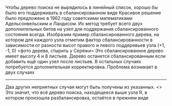 Чтобы дерево поиска не вырядилось в линейный список, хорошо бы было его поддерживать в сбалансированном виде
Красивое решение было предложено в 1962 году советскими математиками Адельсонвельским и Ландисом. Их метод требует всего двух дополнительных битов на узел для поддержания сбалансированного состояния всегда.
Изобразим пример сбалансированного дерева, на котором для каждого узла отметим фактор сбалансированности в зависимости от разности высот правого и левого поддеревьев узла (+1, -1, 0)
<фото дерева, стырить у Серёжи>
Это сбалансированное дерево имеет высоту 4 и 8 листьев. Дерево останется сбалансированным если добавить ещё один узел после листьев. В остальных случаях потребуется дополнительная корректировка. Проблема возникает в двух случаях 

---
Два других неприятных случая могут быть получены из указанных.
<>
Это значит, что всё дерево поиска, находящееся выше узла R, в котором произошла разбалансировка, остаётся в прежнем виде